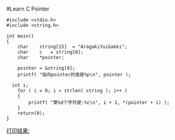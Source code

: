 #Learn C Pointer

```
#include <stdio.h>
#include <string.h>

int main()
{
	char	string[15]	= "AragakiYuiGakki";
	char	c	= string[0];
	char	*pointer;

	pointer = &string[0];
	printf( "指向pointer的值是%p\n", pointer );

  int i;
	for ( i = 0; i < strlen( string ); i++ )
	{
		printf( "第%d个字符是:%c\n", i + 1, *(pointer + i) );
	}
	return(0);
}
```
  
[打印结果:](https://github.com/OtakuWeiZhao/LearnCplus/blob/master/learnPointer/picture/lcp1.PNG)
